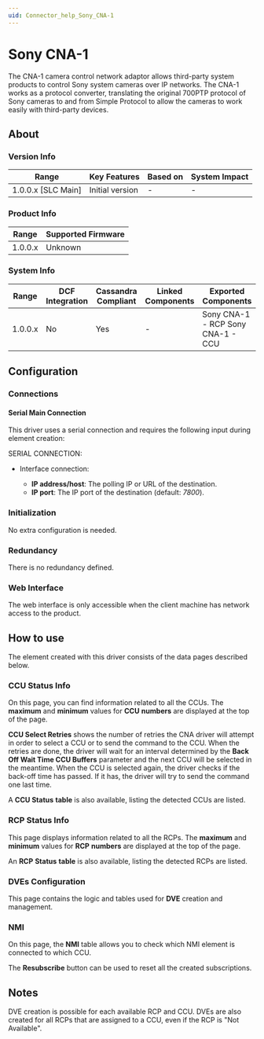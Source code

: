 ```yaml
---
uid: Connector_help_Sony_CNA-1
---
```


# Sony CNA-1

The CNA-1 camera control network adaptor allows third-party system products to control Sony system cameras over IP networks. The CNA-1 works as a protocol converter, translating the original 700PTP protocol of Sony cameras to and from Simple Protocol to allow the cameras to work easily with third-party devices.

## About

### Version Info

| **Range**            | **Key Features** | **Based on** | **System Impact** |
|----------------------|------------------|--------------|-------------------|
| 1.0.0.x \[SLC Main\] | Initial version  | \-           | \-                |

### Product Info

| **Range** | **Supported Firmware** |
|-----------|------------------------|
| 1.0.0.x   | Unknown                |

### System Info

| **Range** | **DCF Integration** | **Cassandra Compliant** | **Linked Components** | **Exported Components**           |
|-----------|---------------------|-------------------------|-----------------------|-----------------------------------|
| 1.0.0.x   | No                  | Yes                     | \-                    | Sony CNA-1 - RCP Sony CNA-1 - CCU |

## Configuration

### Connections

#### Serial Main Connection

This driver uses a serial connection and requires the following input during element creation:

SERIAL CONNECTION:

- Interface connection:

  - **IP address/host**: The polling IP or URL of the destination.
  - **IP port**: The IP port of the destination (default: *7800*).

### Initialization

No extra configuration is needed.

### Redundancy

There is no redundancy defined.

### Web Interface

The web interface is only accessible when the client machine has network access to the product.

## How to use

The element created with this driver consists of the data pages described below.

### CCU Status Info

On this page, you can find information related to all the CCUs. The **maximum** and **minimum** values for **CCU** **numbers** are displayed at the top of the page.

**CCU Select Retries** shows the number of retries the CNA driver will attempt in order to select a CCU or to send the command to the CCU. When the retries are done, the driver will wait for an interval determined by the **Back Off Wait Time CCU Buffers** parameter and the next CCU will be selected in the meantime. When the CCU is selected again, the driver checks if the back-off time has passed. If it has, the driver will try to send the command one last time.

A **CCU Status** **table** is also available, listing the detected CCUs are listed.

### RCP Status Info

This page displays information related to all the RCPs. The **maximum** and **minimum** values for **RCP** **numbers** are displayed at the top of the page.

An **RCP** **Status** **table** is also available, listing the detected RCPs are listed.

### DVEs Configuration

This page contains the logic and tables used for **DVE** creation and management.

### NMI

On this page, the **NMI** table allows you to check which NMI element is connected to which CCU.

The **Resubscribe** button can be used to reset all the created subscriptions.

## Notes

DVE creation is possible for each available RCP and CCU. DVEs are also created for all RCPs that are assigned to a CCU, even if the RCP is "Not Available".

